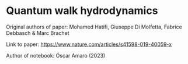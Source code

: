 # Quantum walk hydrodynamics

Original authors of paper: Mohamed Hatifi, Giuseppe Di Molfetta, Fabrice Debbasch & Marc Brachet

Link to paper: https://www.nature.com/articles/s41598-019-40059-x

Author of notebook: Óscar Amaro (2023)
